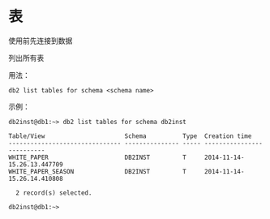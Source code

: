 表
====

使用前先连接到数据

列出所有表


用法：

    db2 list tables for schema <schema name>

示例：


```
db2inst@db1:~> db2 list tables for schema db2inst

Table/View                      Schema          Type  Creation time             
------------------------------- --------------- ----- --------------------------
WHITE_PAPER                     DB2INST         T     2014-11-14-15.26.13.447709
WHITE_PAPER_SEASON              DB2INST         T     2014-11-14-15.26.14.410808

  2 record(s) selected.

db2inst@db1:~> 

```
